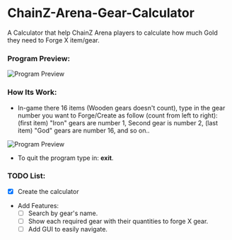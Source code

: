 # ChainZ-Arena-Gear-Calculator
A Calculator that help ChainZ Arena players to calculate how much Gold they need to Forge X item/gear.

### Program Preview:
![Program Preview](https://i.imgur.com/lErt49U.png)

### How Its Work:
- In-game there 16 items (Wooden gears doesn't count), type in the gear number you want to Forge/Create as follow (count from left to right): (first item) "Iron" gears are number 1, Second gear is number 2, (last item) "God" gears are number 16, and so on..

![Program Preview](https://i.ibb.co/5MkGNrx/gear-as-number.jpg)

- To quit the program type in: **exit**.

### TODO List:
- [x] Create the calculator
* Add Features:
  - [ ] Search by gear's name.
  - [ ] Show each required gear with their quantities to forge X gear.
  - [ ] Add GUI to easily navigate.
